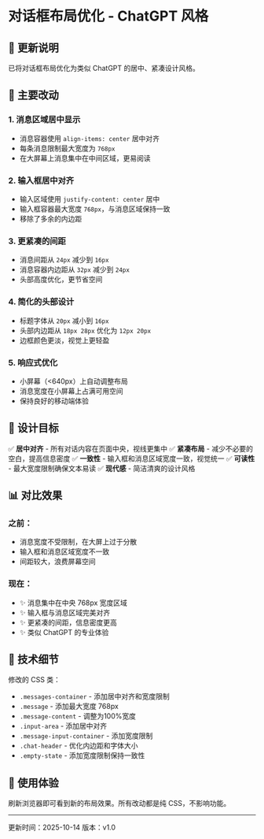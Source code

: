 # 对话框布局优化 - ChatGPT 风格

## 📝 更新说明

已将对话框布局优化为类似 ChatGPT 的居中、紧凑设计风格。

## 🎨 主要改动

### 1. **消息区域居中显示**
- 消息容器使用 `align-items: center` 居中对齐
- 每条消息限制最大宽度为 `768px`
- 在大屏幕上消息集中在中间区域，更易阅读

### 2. **输入框居中对齐**
- 输入区域使用 `justify-content: center` 居中
- 输入框容器最大宽度 `768px`，与消息区域保持一致
- 移除了多余的内边距

### 3. **更紧凑的间距**
- 消息间距从 `24px` 减少到 `16px`
- 消息容器内边距从 `32px` 减少到 `24px`
- 头部高度优化，更节省空间

### 4. **简化的头部设计**
- 标题字体从 `20px` 减小到 `16px`
- 头部内边距从 `18px 28px` 优化为 `12px 20px`
- 边框颜色更淡，视觉上更轻盈

### 5. **响应式优化**
- 小屏幕（<640px）上自动调整布局
- 消息宽度在小屏幕上占满可用空间
- 保持良好的移动端体验

## 🎯 设计目标

✅ **居中对齐** - 所有对话内容在页面中央，视线更集中
✅ **紧凑布局** - 减少不必要的空白，提高信息密度
✅ **一致性** - 输入框和消息区域宽度一致，视觉统一
✅ **可读性** - 最大宽度限制确保文本易读
✅ **现代感** - 简洁清爽的设计风格

## 📊 对比效果

### 之前：
- 消息宽度不受限制，在大屏上过于分散
- 输入框和消息区域宽度不一致
- 间距较大，浪费屏幕空间

### 现在：
- ✨ 消息集中在中央 768px 宽度区域
- ✨ 输入框与消息区域完美对齐
- ✨ 更紧凑的间距，信息密度更高
- ✨ 类似 ChatGPT 的专业体验

## 🔧 技术细节

修改的 CSS 类：
- `.messages-container` - 添加居中对齐和宽度限制
- `.message` - 添加最大宽度 768px
- `.message-content` - 调整为100%宽度
- `.input-area` - 添加居中对齐
- `.message-input-container` - 添加宽度限制
- `.chat-header` - 优化内边距和字体大小
- `.empty-state` - 添加宽度限制保持一致性

## 🚀 使用体验

刷新浏览器即可看到新的布局效果。所有改动都是纯 CSS，不影响功能。

---

更新时间：2025-10-14
版本：v1.0
